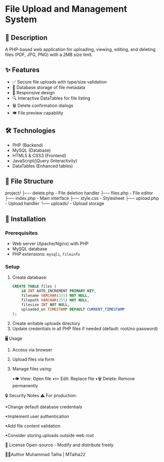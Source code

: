 # File Upload and Management System

## 📝 Description  
A PHP-based web application for uploading, viewing, editing, and deleting files (PDF, JPG, PNG) with a 2MB size limit.

## ✨ Features  
- ✅ Secure file uploads with type/size validation  
- 📂 Database storage of file metadata  
- 📱 Responsive design  
- 🔍 Interactive DataTables for file listing  
- 🗑️ Delete confirmation dialogs  
- 👁️ File preview capability  

## 🛠️ Technologies  
- PHP (Backend)  
- MySQL (Database)  
- HTML5 & CSS3 (Frontend)  
- JavaScript/jQuery (Interactivity)  
- DataTables (Enhanced tables)  

## 📂 File Structure  
project/
├── delete.php - File deletion handler
├── files.php - File editor
├── index.php - Main interface
├── style.css - Stylesheet
├── upload.php - Upload handler
└── uploads/ - Upload storage


## 🚀 Installation  

### Prerequisites  
- Web server (Apache/Nginx) with PHP  
- MySQL database  
- PHP extensions: `mysqli`, `fileinfo`  

### Setup  
1. Create database:  
   ```sql
   CREATE TABLE files (
       id INT AUTO_INCREMENT PRIMARY KEY,
       filename VARCHAR(255) NOT NULL,
       filepath VARCHAR(255) NOT NULL,
       filesize INT NOT NULL,
       uploaded_on TIMESTAMP DEFAULT CURRENT_TIMESTAMP
   );
2. Create writable uploads directory
3. Update credentials in all PHP files if needed (default: root/no password)

🖥️ Usage
1. Access via browser
2. Upload files via form
3. Manage files using:

    •👁️ View: Open file
    •✏️ Edit: Replace file
    •🗑️ Delete: Remove permanently

🔒 Security Notes
⚠️ For production:

 •Change default database credentials

 •Implement user authentication

 •Add file content validation

 •Consider storing uploads outside web root

📜 License
Open-source - Modify and distribute freely.

👨‍💻Author
Muhammad Talha | MTalha22

